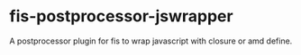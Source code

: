 # fis-postprocessor-jswrapper

A postprocessor plugin for fis to wrap javascript with closure or amd define.